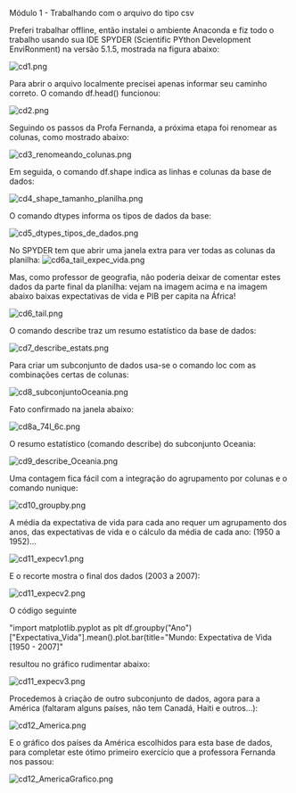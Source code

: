 
Módulo 1 - Trabalhando com o arquivo do tipo csv

Preferi trabalhar offline, então instalei o ambiente Anaconda e fiz todo o trabalho usando sua IDE SPYDER (Scientific PYthon Development EnviRonment) na versão 5.1.5, mostrada na figura abaixo:

![cd1.png](https://github.com/geosidnei/desafio1-cd/blob/main/cd1.png)

Para abrir o arquivo localmente precisei apenas informar seu caminho correto. 
O comando df.head() funcionou:

![cd2.png](https://github.com/geosidnei/desafio1-cd/blob/main/cd2.png)

Seguindo os passos da Profa Fernanda, a próxima etapa foi renomear as colunas, como mostrado abaixo:

![cd3_renomeando_colunas.png](https://github.com/geosidnei/desafio1-cd/blob/main/cd3_renomeando_colunas.png)

Em seguida, o comando df.shape indica as linhas e colunas da base de dados:

![cd4_shape_tamanho_planilha.png](https://github.com/geosidnei/desafio1-cd/blob/main/cd4_shape_tamanho_planilha.png)

O comando dtypes informa os tipos de dados da base:

![cd5_dtypes_tipos_de_dados.png](https://github.com/geosidnei/desafio1-cd/blob/main/cd5_dtypes_tipos_de_dados.png)

No SPYDER tem que abrir uma janela extra para ver todas as colunas da planilha:
![cd6a_tail_expec_vida.png](https://github.com/geosidnei/desafio1-cd/blob/main/cd6a_tail_expec_vida.png)

Mas, como professor de geografia, não poderia deixar de comentar estes  dados da parte final da planilha: vejam na imagem acima e na imagem abaixo baixas expectativas de vida e PIB per capita na África!

![cd6_tail.png](https://github.com/geosidnei/desafio1-cd/blob/main/cd6_tail.png)

O comando describe traz um resumo estatístico da base de dados:

![cd7_describe_estats.png](https://github.com/geosidnei/desafio1-cd/blob/main/cd7_describe_estats.png)

Para criar um subconjunto de dados usa-se o comando loc com as combinações certas de colunas:

![cd8_subconjuntoOceania.png](https://github.com/geosidnei/desafio1-cd/blob/main/cd8_subconjuntoOceania.png)

Fato confirmado na janela abaixo:

![cd8a_74l_6c.png](https://github.com/geosidnei/desafio1-cd/blob/main/cd8a_74l_6c.png)

O resumo estatístico (comando describe) do subconjunto Oceania:

![cd9_describe_Oceania.png](https://github.com/geosidnei/desafio1-cd/blob/main/cd9_describe_Oceania.png)

Uma contagem fica fácil com a integração do agrupamento por colunas e o comando nunique:

![cd10_groupby.png](https://github.com/geosidnei/desafio1-cd/blob/main/cd10_groupby.png)

A média da expectativa de vida para cada ano requer um agrupamento dos anos, das expectativas de vida e o cálculo da média de cada ano:
(1950 a 1952)...

![cd11_expecv1.png](https://github.com/geosidnei/desafio1-cd/blob/main/cd11_expecv1.png)

E o recorte mostra o final dos dados  (2003 a 2007):

![cd11_expecv2.png](https://github.com/geosidnei/desafio1-cd/blob/main/cd11_expecv2.png)

O código seguinte

"import matplotlib.pyplot as plt
df.groupby("Ano")["Expectativa_Vida"].mean().plot.bar(title="Mundo: Expectativa de Vida [1950 - 2007]"

resultou no gráfico rudimentar abaixo:

![cd11_expecv3.png](https://github.com/geosidnei/desafio1-cd/blob/main/cd11_expecv3.png)

Procedemos à criação de outro subconjunto de dados, agora para a América (faltaram alguns países, não tem Canadá, Haiti e outros...):

![cd12_America.png](https://github.com/geosidnei/desafio1-cd/blob/main/cd12_America.png)

E o gráfico dos países da América escolhidos para esta base de dados, para completar este ótimo primeiro exercício que a professora Fernanda nos passou:

![cd12_AmericaGrafico.png](https://github.com/geosidnei/desafio1-cd/blob/main/cd12_AmericaGrafico.png)
